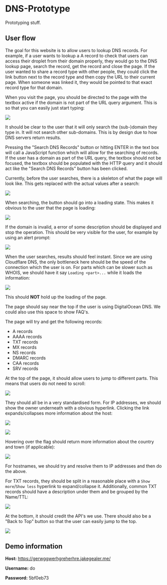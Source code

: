 # DNS-Prototype
Prototyping stuff.

## User flow
The goal for this website is to allow users to lookup DNS records. For example, if a user wants to lookup a A record to check that users can access their droplet from their domain properly, they would go to the DNS lookup page, search the record, get the record and close the page. If the user wanted to share a record type with other people, they could click the link button next to the record type and then copy the URL to their current page. When someone was linked it, they would be pointed to that exact record type for that domain. 

When you visit the page, you should be directed to the page with the textbox active if the domain is not part of the URL query argument. This is so that you can easily just start typing:

![](https://i.imgur.com/ab9kZK7.png)

It should be clear to the user that it will only search the (sub-)domain they type in. It will not search other sub-domains. This is by design due to how DNS servers return results.

Pressing the "Search DNS Records" button or hitting ENTER in the text box will call a JavaScript function which will allow for the searching of records. If the user has a domain as part of the URL query, the textbox should not be focused, the textbox should be populated with the HTTP query and it should act like the "Search DNS Records" button has been clicked.

Currently, before the user searches, there is a skeleton of what the page will look like. This gets replaced with the actual values after a search:

![](https://freethewump.us/wwmwyktqe.png)

When searching, the button should go into a loading state. This makes it obvious to the user that the page is loading:

![](https://freethewump.us/mkioropyv.png)

If the domain is invalid, a error of some description should be displayed and stop the operation. This should be very visible for the user, for example by using an alert prompt:

![](https://i.imgur.com/vuu5Ch2.png)

When the user searches, results should feel instant. Since we are using Cloudflare DNS, the only bottleneck here should be the speed of the connection which the user is on. For parts which can be slower such as WHOIS, we should have it say `Loading <part>...` while it loads the information:

![](https://i.imgur.com/eFtiw5R.png)

This should **NOT** hold up the loading of the page.

The page should say near the top if the user is using DigitalOcean DNS. We could also use this space to show FAQ's.

The page will try and get the following records:
- A records
- AAAA records
- TXT records
- MX records
- NS records
- DMARC records
- CAA records
- SRV records

At the top of the page, it should allow users to jump to different parts. This means that users do not need to scroll:

![](https://freethewump.us/qagkyhgbn.png)

They should all be in a very standardised form. For IP addresses, we should show the owner underneath with a obvious hyperlink. Clicking the link expands/collapses more information about the host:

![](https://i.imgur.com/9l0kk9w.png)

![](https://i.imgur.com/PyGiRqo.png)

Hovering over the flag should return more information about the country and town (if applicable):

![](https://i.imgur.com/67QiiHt.png)

For hostnames, we should try and resolve them to IP addresses and then do the above.

For TXT records, they should be split in a reasonable place with a `Show more`/`Show less` hyperlink to expand/collapse it. Additionally, common TXT records should have a description under them and be grouped by the Name/TTL:

![](https://i.imgur.com/GIzLWNf.png)

At the bottom, it should credit the API's we use. There should also be a "Back to Top" button so that the user can easily jump to the top.

![](https://freethewump.us/xmcmwaqsx.png)

## Demo information
**Host:** https://gerwggwerhgreherhre.jakegealer.me/

**Username:** do

**Password:** 5bf0eb73
